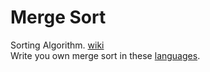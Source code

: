 # Merge Sort

Sorting Algorithm. [wiki](https://en.wikipedia.org/wiki/Merge_sort) <br>
Write you own merge sort in these [languages](https://en.wikipedia.org/wiki/List_of_programming_languages).

